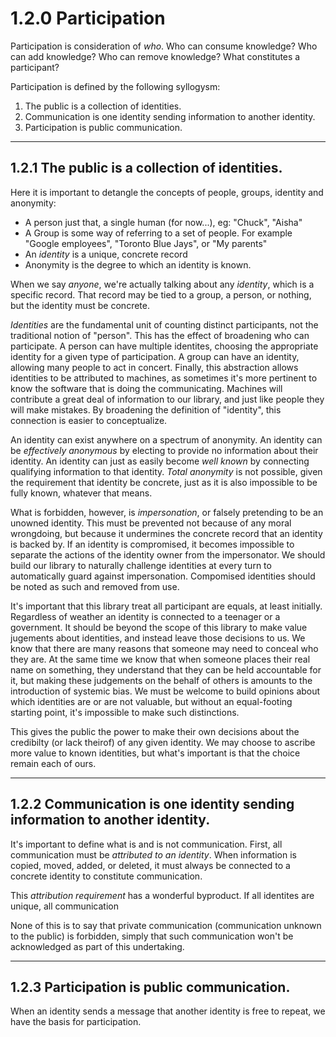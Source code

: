 # 1.2.0 Participation

Participation is consideration of _who_. Who can consume knowledge? Who can add knowledge? Who can remove knowledge? What constitutes a participant?

Participation is defined by the following syllogysm:
1. The public is a collection of identities.
2. Communication is one identity sending information to another identity.
3. Participation is public communication.

** **
## 1.2.1 The public is a collection of identities.

Here it is important to detangle the concepts of people, groups, identity and anonymity:

* A person just that, a single human (for now...), eg: "Chuck", "Aisha"
* A Group is some way of referring to a set of people. For example "Google employees", "Toronto Blue Jays", or "My parents"
* An _identity_ is a unique, concrete record 
* Anonymity is the degree to which an identity is known.

When we say _anyone_, we're actually talking about any _identity_, which is a specific record. That record may be tied to a group, a person, or nothing, but the identity must be concrete.

_Identities_ are the fundamental unit of counting distinct participants, not the traditional notion of "person". This has the effect of broadening who can participate. A person can have multiple identites, choosing the appropriate identity for a given type of participation. A group can have an identity, allowing many people to act in concert. Finally, this abstraction allows identities to be attributed to machines, as sometimes it's more pertinent to know the software that is doing the communicating. Machines will contribute a great deal of information to our library, and just like people they will make mistakes. By broadening the definition of "identity", this connection is easier to conceptualize.

An identity can exist anywhere on a spectrum of anonymity. An identity can be _effectively anonymous_ by electing to provide no information about their identity. An identity can just as easily become _well known_ by connecting qualifying information to that identity. _Total anonymity_ is not possible, given the requirement that identity be concrete, just as it is also impossible to be fully known, whatever that means.

What is forbidden, however, is _impersonation_, or falsely pretending to be an unowned identity. This must be prevented not because of any moral wrongdoing, but because it undermines the concrete record that an identity is backed by. If an identity is compromised, it becomes impossible to separate the actions of the identity owner from the impersonator. We should build our library to naturally challenge identities at every turn to automatically guard against impersonation. Compomised identities should be noted as such and removed from use.

It's important that this library treat all participant are equals, at least initially. Regardless of weather an identity is connected to a teenager or a government. It should be beyond the scope of this library to make value jugements about identities, and instead leave those decisions to us. We know that there are many reasons that someone may need to conceal who they are. At the same time we know that when someone places their real name on something, they understand that they can be held accountable for it, but making these judgements on the behalf of others is amounts to the introduction of systemic bias. We must be welcome to build opinions about which identities are or are not valuable, but without an equal-footing starting point, it's impossible to make such distinctions.

This gives the public the power to make their own decisions about the credibilty (or lack theirof) of any given identity. We may choose to ascribe more value to known identities, but what's important is that the choice remain each of ours.


** **
## 1.2.2 Communication is one identity sending information to another identity.

It's important to define what is and is not communication. First, all communication must be _attributed to an identity_. When information is copied, moved, added, or deleted, it must always be connected to a concrete identity to constitute communication.

This _attribution requirement_ has a wonderful byproduct. If all identites are unique, all communication

None of this is to say that private communication (communication unknown to the public) is forbidden, simply that such communication won't be acknowledged as part of this undertaking.


** **
## 1.2.3 Participation is public communication.

When an identity sends a message that another identity is free to repeat, we have the basis for participation.